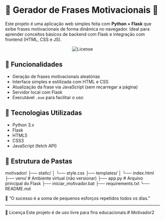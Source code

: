 # 🌟 Gerador de Frases Motivacionais 🌟

Este projeto é uma aplicação web simples feita com **Python + Flask** que exibe frases motivacionais de forma dinâmica no navegador. Ideal para aprender conceitos básicos de backend com Flask e integração com frontend (HTML, CSS e JS).

<p align="center">
  <img alt="License" src="img.jpeg">
</p>


## 🚀 Funcionalidades

- Geração de frases motivacionais aleatórias
- Interface simples e estilizada com HTML e CSS
- Atualização da frase via JavaScript (sem recarregar a página)
- Servidor local com Flask
- Executável `.exe` para facilitar o uso

## 🧰 Tecnologias Utilizadas

- Python 3.x
- Flask
- HTML5
- CSS3
- JavaScript (fetch API)

## 📁 Estrutura de Pastas

motivador/
├── static/
│ └── style.css
├── templates/
│ └── index.html
├── venv/ # Ambiente virtual (não versionar)
├── app.py # Arquivo principal do Flask
├── iniciar_motivador.bat
├── requirements.txt
└── README.md

💬 “O sucesso é a soma de pequenos esforços repetidos todos os dias.”


---
📄 Licença
Este projeto é de uso livre para fins educacionais.# Motivador2
